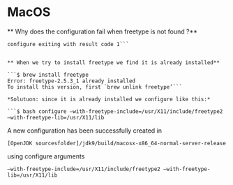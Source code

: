 # MacOS


** Why does the configuration fail when freetype is not found ?**

```configure: error: Could not find freetype!  
configure exiting with result code 1```


** When we try to install freetype we find it is already installed**

```$ brew install freetype
Error: freetype-2.5.3_1 already installed
To install this version, first `brew unlink freetype’```

*Solutuon: since it is already installed we configure like this:*

```$ bash configure –with-freetype-include=/usr/X11/include/freetype2 –with-freetype-lib=/usr/X11/lib
```
A new configuration has been successfully created in

```
[OpenJDK sourcesfolder]/jdk9/build/macosx-x86_64-normal-server-release
```
using configure arguments

```
–with-freetype-include=/usr/X11/include/freetype2 –with-freetype-lib=/usr/X11/lib
```